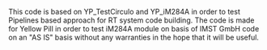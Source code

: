 This code is based on YP_TestCirculo and YP_iM284A in order to test Pipelines based approach for RT system code building.
The code is made for Yellow Pill in order to test iM284A module on basis of IMST GmbH code on an "AS IS" basis without any warranties in the hope that it will be useful.
